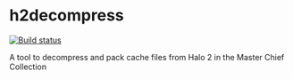 # h2decompress
[![Build status](https://ci.appveyor.com/api/projects/status/0b1oxcs9284lfbcu?svg=true)](https://ci.appveyor.com/project/camden-smallwood/h2decompress)

A tool to decompress and pack cache files from Halo 2 in the Master Chief Collection
